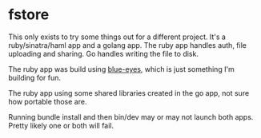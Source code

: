 # fstore
This only exists to try some things out for a different project.
It's a ruby/sinatra/haml app and a golang app.  The ruby app handles auth,
file uploading and sharing.  Go handles writing the file to disk.

The ruby app was build using [blue-eyes](https://github.com/tomrplummer/blue-eyes), which
is just something I'm building for fun.

The ruby app using some shared libraries created in the go app, not sure how portable those are.

Running bundle install and then bin/dev may or may not launch both apps.  Pretty likely one or both will fail.
